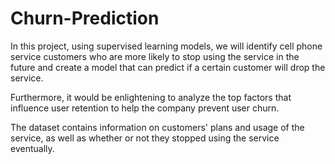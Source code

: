 # Churn-Prediction

In this project, using supervised learning models, we will identify cell phone service customers who are more likely to stop using the service in the future and create a model that can predict if a certain customer will drop the service. 

Furthermore, it would be enlightening to analyze the top factors that influence user retention to help the company prevent user churn. 

The dataset contains information on customers' plans and usage of the service, as well as whether or not they stopped using the service eventually.
